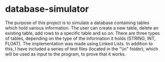 # database-simulator

The purpose of this project is to simulate a database containing tables which hold various information. The user can create a new table, delete an existing table, add rows to a specific
table and so on. There are three types of tables, depending on the type of the information it holds (STRING, INT, FLOAT). The implementation was made using Linked Lists. In addition to
this, I have included a series of test files (located in the "\in" folder), which will be used as input to the program, to prove that it works. 
